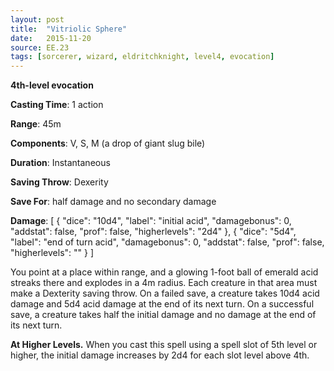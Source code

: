 ```yaml
---
layout: post
title:  "Vitriolic Sphere"
date:   2015-11-20
source: EE.23
tags: [sorcerer, wizard, eldritchknight, level4, evocation]
---
```


**4th-level evocation**

**Casting Time**: 1 action

**Range**: 45m

**Components**: V, S, M (a drop of giant slug bile)

**Duration**: Instantaneous

**Saving Throw**: Dexerity

**Save For**: half damage and no secondary damage

**Damage**: [ { "dice": "10d4", "label": "initial acid", "damagebonus": 0, "addstat": false, "prof": false, "higherlevels": "2d4" }, { "dice": "5d4", "label": "end of turn acid", "damagebonus": 0, "addstat": false, "prof": false, "higherlevels": "" } ]

You point at a place within range, and a glowing 1-foot ball of emerald acid streaks there and explodes in a 4m radius. Each creature in that area must make a Dexterity saving throw. On a failed save, a creature takes 10d4 acid damage and 5d4 acid damage at the end of its next turn. On a successful save, a creature takes half the initial damage and no damage at the end of its next turn.

**At Higher Levels.** When you cast this spell using a spell slot of 5th level or higher, the initial damage increases by 2d4 for each slot level above 4th.
